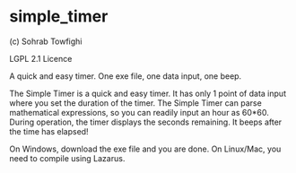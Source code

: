 # simple_timer
(c) Sohrab Towfighi

LGPL 2.1 Licence

A quick and easy timer. One exe file, one data input, one beep. 

The Simple Timer is a quick and easy timer. It has only 1 point of data input where you set the duration of the timer. The Simple Timer can parse mathematical expressions, so you can readily input an hour as 60*60. During operation, the timer displays the seconds remaining. It beeps after the time has elapsed!

On Windows, download the exe file and you are done. On Linux/Mac, you need to compile using Lazarus.
